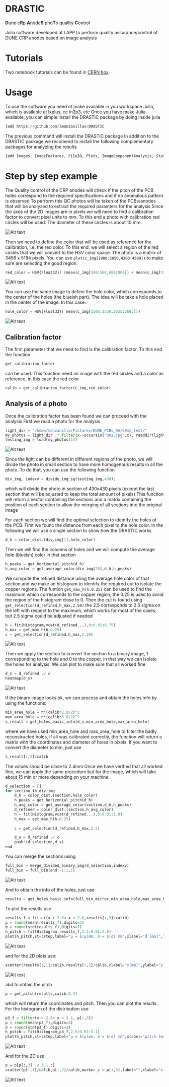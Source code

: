 # DRASTIC
**D**une c**R**p **A**node**S** pho**T**o qual**I**ty **C**ontrol 

Julia software developed at LAPP to perform quality assurance/control of DUNE CRP anodes based on image analysis
# Tutorials 
Two notebook tutorials can be found in [CERN box](https://cernbox.cern.ch/s/MNmZZNhBEWaZtaG).  
# Usage
To use the software you need ot make available in you workspace Julia, which is available at lxplus, cc in2p3, etc 
Once you have make Julia available, you can simple install the DRASTIC package by doing inside julia
```python
]add https://github.com/lmanzanillas/DRASTIC
```
The previous command will install the DRASTIC package 
In addition to the DRASTIC package we recomend to install the following complementary packages for analyzing the results
```python
]add Images, ImageFeatures, FileIO, Plots, ImageComponentAnalysis, Statistics, StatsBase, HDF5
```

# Step by step example
The Quality control of the CRP anodes will check if the pitch of the PCB holes correspond to the required specifications and if no anomalous pattern is observed
To perform this QC photos will be taken of the PCBs/anodes that will be analyzed to extract the required paramters for the analysis
Since the axes of the 2D images are in pixels we will need to find a calibration factor to convert pixel units to mm. To this end a photo with calibration red circles will be used. The diameter of these circles is about 10 mm.

![Alt text](figures/calibration_img.png)

Then we need to define the color that will be used as reference for the calibration, i.e. the red color. To this end, we will select a region of the red circles that we will convert to the HSV color space. The photo is a matrix of 3456 x 5184 pixels. You can use ```plot(c_img[1900:2050,4300:4500])``` to make sure are selecting the good region.
```python
red_color = HSV{Float32}( (mean(c_img[300:500,600:800]) + mean(c_img[1900:2050,4300:4500]))/2)
```

![Alt text](figures/red_calibration.png)

You can use the same image to define the hole color, which corresponds to the center of the holes (the blueish part). The idea will be take a hole placed in the center of the image. In this case: 
```python
hole_color = HSV{Float32}( mean(c_img[1505:1550,2635:2685]))
```

![Alt text](figures/blue_calibration.png)

## Calibration factor
The first parameter that we need to find is the calibration factor. To this end the function
```python
get_calibration_factor
```
can be used. This function need an image with the red circles and a color as reference, in this case the red color
```python
calib = get_calibration_factor(c_img,red_color)
```

## Analysis  of a photo
Once the calibration factor has been found we can proceed with the analysis
First we read a photo for the analysis
```python
light_dir = "/home/manzanilla/Pictures/DUNE_PCBs_QA/50mm_test/"
my_photos = light_dir .* filter(x->occursin("002.jpg",x), readdir(light_dir))
testing_img = load(my_photos[1])
```

![Alt text](figures/test_img.png)

Since the light can be different in different regions of the photo, we will divide the photo in small section to have more homogenous results in all the photo. To do that, you can use the following function
```python
div_img, indexv = divide_img_sq(testing_img,430);
```
which will divide the photo in section of 430x430 pixels (except the last section that will be adjusted to keep the total amount of pixels)
This function will return a vector containing the sections and a matrix containing the position of each section to allow the merging of all sections into the original image

For each section we will find the optimal selection to identify the holes of the PCB. First we founc the distance from each pixel to the hole color. In the following we will use a single section to show how the DRASTIC works
```python
d_h = color_dist.(div_img[1],hole_color)
```
Then we will find the columns of holes and we will compute the average hole (blueish) color in that section
```python
h_peaks = get_horizontal_pitch(d_h)
h_avg_color = get_average_color(div_img[20],d_h,h_peaks)
```
We compute the refined distance using the average hole color of that section and we make an histogram to identify the required cut to isolate the copper regions. The funtion ```get_max_h(h,0.25)``` can be used to find the maximum which corresponds to the copper region, the 0.25 is used to avoid the region of the histogram close to 0. Then the cut is found using ```get_selection(d_refined,h_max,2.50)``` the 2.5 corresponds to 2.5 sigma on the left with respect to the maximum, which works for most of the cases, but 2.5 sigma could be adjusted if needed
```python
h = fit(Histogram,vcat(d_refined...),0:0.01:0.75)
h_max = get_max_h(h,0.25)
c = get_selection(d_refined,h_max,2.50)
```


![Alt text](figures/selection.png)

Then we apply the section to convert the section to a binary image, 1 corresponding to the hole and 0 to the copper, in that way we can isolate the holes for analysis. We can plot to make sure that all worked fine
```python
d_s = d_refined .< c
heatmap(d_s)
```

![Alt text](figures/binary_section.png)

If the binary image looks ok, we can process and obtain the holes info by using the functions:
```python
min_area_hole = π*(calib*2.0/2)^2
max_area_hole = π*(calib*3.0/2)^2
s_result = get_holes_basic_info(d_s,min_area_hole,max_area_hole)
```
where we have used min_area_hole and max_area_hole to filter the badly reconstructed holes, if all was calibrated correctly, the function will return a matrix with the coordinates and diameter of holes in pixels. If you want to convert the diameter to mm, just use
```python
s_result[:,3]/calib
```
The values should be close to 2.4mm 
Once we have verified that all worked fine, we can apply the same procedure but for the image, which will take about 15  min or more depending on your machine.
```python
d_selection = []
for section in div_img 
    d_h = color_dist.(section,hole_color)
    h_peaks = get_horizontal_pitch(d_h)
    h_avg_color = get_average_color(section,d_h,h_peaks)
    d_refined = color_dist.(section,h_avg_color)
    h = fit(Histogram,vcat(d_refined...),0:0.01:1.0)
    h_max = get_max_h(h,0.25)
    
    c = get_selection(d_refined,h_max,2.5)

    d_s = d_refined .< c
    push!(d_selection,d_s)
end
```
You can merge the sections using
```python
full_bin = merge_divided_binary_img(d_selection,indexv)
full_bin = full_bin[end:-1:1,:]
```
![Alt text](figures/binary_all.png)

And to obtain the info of the holes, just use
```python
results = get_holes_basic_info(full_bin_mirror,min_area_hole,max_area_hole)
```
To plot the results use
```python
results_f = filter(x-> 2.3< x < 2.8,results[:,3]/calib)
μ = round(mean(results_f),digits=3)
σ = round(std(results_f),digits=3)
h_pitch = fit(Histogram,results_f,2.2:0.01:2.8)
plot(h_pitch,st=:step,label="μ = $(μ)mm, σ = $(σ) mm",xlabel="d [mm]",legend=:topright)
```

![Alt text](figures/h_diameter.png)

and for the 2D plots use: 
```python
scatter(results[:,1]/calib,results[:,2]/calib,xlabel="x[mm]",ylabel="y[mm]",label="",ms = results[:,3]/calib, marker_z = results[:,3]/calib,clims=(2.3,2.55))
```
![Alt text](figures/2d_diameter.png)

abd to obtain the pitch
```python
p = get_pitch(results,calib,0.2)
```
which will return the coordinates and pitch. Then you can plot the results. For the histogram of the distribution use
```python
p3_f = filter(x-> 2.8< x < 3.1, p[:,3])
μ = round(mean(p3_f),digits=3)
σ = round(std(p3_f),digits=3)
h_pitch = fit(Histogram,p3_f,2.5:0.01:3.1)
plot(h_pitch,st=:step,label="μ = $(μ)mm, σ = $(σ) mm",xlabel="pitch [mm]",legend=:topleft)
```

![Alt text](figures/h_pitch.png)

And for the 2D use
```python
p = p[p[:,3] .< 3.1,:]
scatter(p[:,1]/calib,p[:,2]/calib,marker_z = p[:,3],label="",xlabel="x[mm]",ylabel="y[mm]",clims=(2.85,3.05),colorbar_title ="pitch [mm]")
```

![Alt text](figures/2d_pitch.png)



